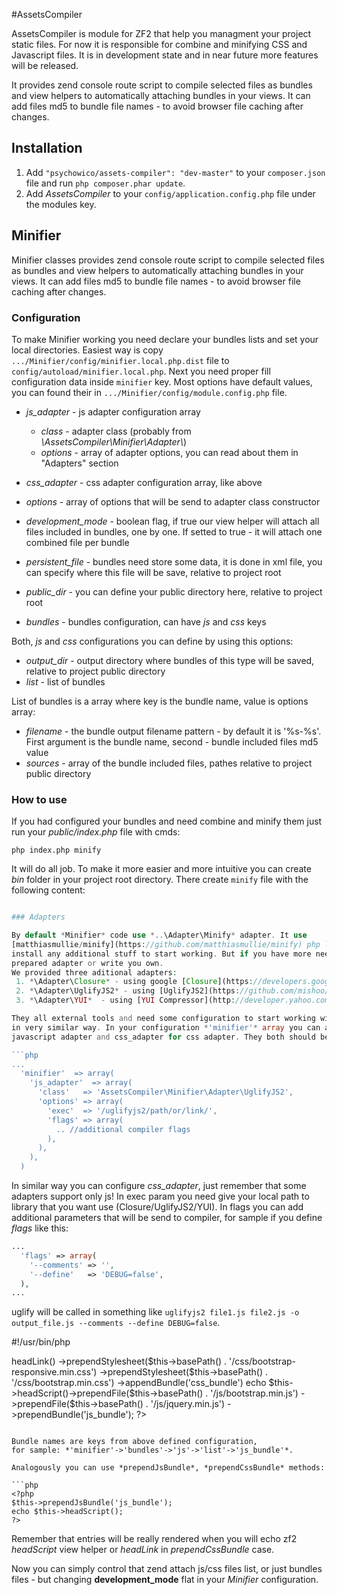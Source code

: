 #AssetsCompiler

AssetsCompiler is module for ZF2 that help you managment your project static files.
For now it is responsible for combine and minifying CSS and Javascript files. It is
in development state and in near future more features will be released.

It provides zend console route script to compile selected files as bundles and view helpers
to automatically attaching bundles in your views. It can add files md5 to bundle file
names - to avoid browser file caching after changes.

## Installation

 1. Add `"psychowico/assets-compiler": "dev-master"` to your `composer.json` file and run `php composer.phar update`.
 2. Add *AssetsCompiler* to your `config/application.config.php` file under the modules key.

## Minifier

Minifier classes provides zend console route script to compile selected files as bundles
and view helpers to automatically attaching bundles in your views. It can add files md5
to bundle file names - to avoid browser file caching after changes.

### Configuration

To make Minifier working you need declare your bundles lists and set your local directories.
Easiest way is copy `.../Minifier/config/minifier.local.php.dist` file
to `config/autoload/minifier.local.php`. Next you need proper fill configuration data
inside `minifier` key. Most options have default values, you can found their
in `.../Minifier/config/module.config.php` file.

 - *js_adapter* - js adapter configuration array
   - *class*    - adapter class (probably from *\AssetsCompiler\Minifier\Adapter\\*)
   - *options*  - array of adapter options, you can read about them in "Adapters" section
 - *css_adapter* - css adapter configuration array, like above

 - *options* - array of options that will be send to adapter class constructor
 - *development_mode* - boolean flag, if true our view helper will attach all files included
                        in bundles, one by one. If setted to true - it will attach one combined
                        file per bundle
 - *persistent_file*  - bundles need store some data, it is done in xml file, you can specify
                        where this file will be save, relative to project root
 - *public_dir*       - you can define your public directory here, relative to project root
 - *bundles*          - bundles configuration, can have *js* and *css* keys

Both, *js* and *css* configurations you can define by using this options:

 - *output_dir*     - output directory where bundles of this type will be saved, relative to
                        project public directory
 - *list*           - list of bundles

List of bundles is a array where key is the bundle name, value is options array:

 - *filename*       - the bundle output filename pattern - by default it is '%s-%s'. First argument
                       is the bundle name, second - bundle included files md5 value
 - *sources*        - array of the bundle included files, pathes relative to project public directory

### How to use

If you had configured your bundles and need combine and minify them just
run your *public/index.php* file with cmds:

`php index.php minify`

It will do all job. To make it more easier and more intuitive you can create
*bin* folder in your project root directory. There create `minify` file with
the following content:

```php

### Adapters

By default *Minifier* code use *..\Adapter\Minify* adapter. It use
[matthiasmullie/minify](https://github.com/matthiasmullie/minify) php library, so you do not need
install any additional stuff to start working. But if you have more needs you can use others
prepared adapter or write you own.
We provided three aditional adapters:
 1. *\Adapter\Closure* - using google [Closure](https://developers.google.com/closure/) library, can compile only js
 2. *\Adapter\UglifyJS2* - using [UglifyJS2](https://github.com/mishoo/UglifyJS2) library, only for js
 3. *\Adapter\YUI*  - using [YUI Compressor](http://developer.yahoo.com/yui/compressor/) library from yahoo, can be use with js and css

They all external tools and need some configuration to start working with them. All can be configured
in very similar way. In your configuration *'minifier'* array you can add two keys, *js_adapter* for
javascript adapter and css_adapter for css adapter. They both should be arrays like in example:

```php
...
  'minifier'  => array(
    'js_adapter'  => array(
      'class'   => 'AssetsCompiler\Minifier\Adapter\UglifyJS2',
      'options' => array(
        'exec'  => '/uglifyjs2/path/or/link/',
        'flags' => array(
          .. //additional compiler flags
        ),
      ),
    ),
  )
```
In similar way you can configure *css_adapter*, just remember that some adapters support only js!
In exec param you need give your local path to library that you want use (Closure/UglifyJS2/YUI).
In flags you can add additional parameters that will be send to compiler, for sample if you define
*flags* like this:

```php
...
  'flags' => array(
    '--comments' => '',
    '--define'   => 'DEBUG=false',
  ),
...
```

uglify will be called in something like
`uglifyjs2 file1.js file2.js -o output_file.js --comments --define DEBUG=false`.

#!/usr/bin/php
<?php

$_SERVER['argv'] = $argv = array_merge( $argv, array( 'minify' ) );
$_SERVER['argc'] = $argc = count($argv);

require __DIR__ . '/../public/index.php';

```

Do not forget to give file execute access!
Now, when you are in your project root directory, you can just type:
`./bin/minify`

To make life even easier you should consider use Minifer view helpers.
Minfier provides two view helpers for you. You can use in very similiar way to
adding normal, static js and css files.

```php

<?php echo $this->headLink()
                ->prependStylesheet($this->basePath() . '/css/bootstrap-responsive.min.css')
                ->prependStylesheet($this->basePath() . '/css/bootstrap.min.css')
                ->appendBundle('css_bundle')

echo $this->headScript()->prependFile($this->basePath() . '/js/bootstrap.min.js')
                        ->prependFile($this->basePath() . '/js/jquery.min.js')
                        ->prependBundle('js_bundle');
        ?>
```

Bundle names are keys from above defined configuration,
for sample: *'minifier'->'bundles'->'js'->'list'->'js_bundle'*.

Analogously you can use *prependJsBundle*, *prependCssBundle* methods:

```php
<?php
$this->prependJsBundle('js_bundle');
echo $this->headScript();
?>
```

Remember that entries will be really rendered when you will echo zf2 *headScript* view helper
or *headLink* in *prependCssBundle* case.

Now you can simply control that zend attach js/css files list, or just bundles files - but
changing **development_mode** flat in your *Minifier* configuration.